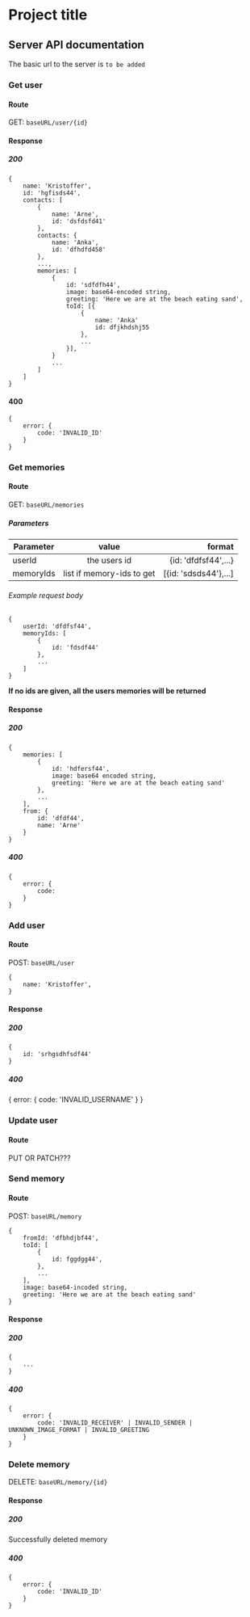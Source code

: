 # Project title

## Server API documentation
The basic url to the server is `to be added`

### Get user

#### Route
GET: `baseURL/user/{id}`

#### Response

##### 200
```
{
    name: 'Kristoffer',
    id: 'hgfisds44',
    contacts: [
        {
            name: 'Arne',
            id: 'dsfdsfd41'
        },
        contacts: {
            name: 'Anka',
            id: 'dfhdfd458'
        }, 
        ...,
        memories: [
            {
                id: 'sdfdfh44',
                image: base64-encoded string,
                greeting: 'Here we are at the beach eating sand',
                toId: [{
                    {
                        name: 'Anka'
                        id: dfjkhdshj55
                    },
                    ...
                }],
            }
            ...
        ]
    ]
}
```
#### 400
```
{
    error: {
        code: 'INVALID_ID'   
    }
}
```

### Get memories

#### Route
GET: `baseURL/memories`

##### Parameters
| Parameter | value                     | format               |
| --------- |:-------------------------:| --------------------:|
| userId    | the users id              |{id: 'dfdfsf44',...}  |
| memoryIds | list if memory-ids to get |[{id: 'sdsds44'},...] |

###### Example request body
```
{
    userId: 'dfdfsf44',
    memoryIds: [
        {
            id: 'fdsdf44'
        },
        ...
    ]
}
```
**If no ids are given, all the users memories will be returned**

#### Response

##### 200
```
{
    memories: [
        {
            id: 'hdfersf44',
            image: base64 encoded string,
            greeting: 'Here we are at the beach eating sand'
        },
        ...
    ],
    from: {
        id: 'dfdf44',
        name: 'Arne'
    }
}
``` 

##### 400
```
{
    error: {
        code: 
    }
}
```

### Add user

#### Route
POST: `baseURL/user`
```
{
    name: 'Kristoffer',
}
```

#### Response

##### 200
```
{
    id: 'srhgsdhfsdf44'
}
```
##### 400
{
    error: {
         code: 'INVALID_USERNAME'
    }
}

### Update user

#### Route
 PUT OR PATCH???

### Send memory

#### Route
POST: `baseURL/memory`
```
{
    fromId: 'dfbhdjbf44',
    toId: [
        {
            id: fggdgg44',
        },
        ...
    ],
    image: base64-incoded string,
    greeting: 'Here we are at the beach eating sand' 
} 
```
#### Response

##### 200
```
{
    ...
}
```

##### 400 
```
{
    error: {
        code: 'INVALID_RECEIVER' | INVALID_SENDER | UNKNOWN_IMAGE_FORMAT | INVALID_GREETING
    }
}
```

### Delete memory

DELETE: `baseURL/memory/{id}`

#### Response

##### 200
Successfully deleted memory

##### 400
```
{
    error: {
        code: 'INVALID_ID'
    }
}
```






